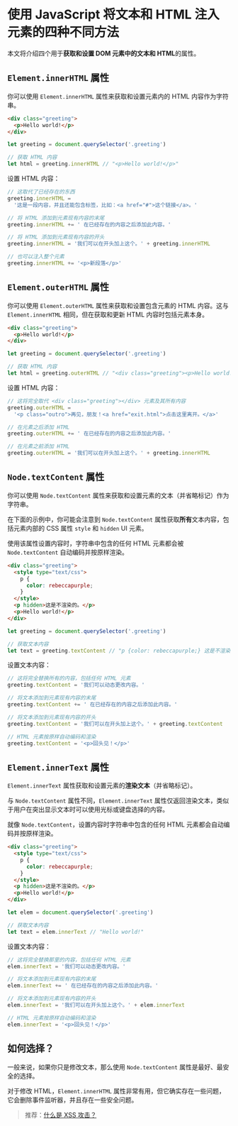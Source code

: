 # 使用 JavaScript 将文本和 HTML 注入元素的四种不同方法

本文将介绍四个用于**获取和设置 DOM 元素中的文本和 HTML**的属性。

## `Element.innerHTML` 属性

你可以使用 `Element.innerHTML` 属性来获取和设置元素内的 HTML 内容作为字符串。

```html
<div class="greeting">
  <p>Hello world!</p>
</div>
```

```js
let greeting = document.querySelector('.greeting')

// 获取 HTML 内容
let html = greeting.innerHTML // "<p>Hello world!</p>"
```

设置 HTML 内容：

```js
// 这取代了已经存在的东西
greeting.innerHTML =
  '这是一段内容，并且还能包含标签，比如：<a href="#">这个链接</a>。'

// 将 HTML 添加到元素现有内容的末尾
greeting.innerHTML += ' 在已经存在的内容之后添加此内容。'

// 将 HTML 添加到元素现有内容的开头
greeting.innerHTML = '我们可以在开头加上这个。' + greeting.innerHTML

// 也可以注入整个元素
greeting.innerHTML += '<p>新段落</p>'
```

## `Element.outerHTML` 属性

你可以使用 `Element.outerHTML` 属性来获取和设置包含元素的 HTML 内容。这与 `Element.innerHTML` 相同，但在获取和更新 HTML 内容时包括元素本身。

```html
<div class="greeting">
  <p>Hello world!</p>
</div>
```

```js
let greeting = document.querySelector('.greeting')

// 获取 HTML 内容
let html = greeting.outerHTML // "<div class="greeting"><p>Hello world!</p></div>"
```

设置 HTML 内容：

```js
// 这将完全取代 <div class="greeting"></div> 元素及其所有内容
greeting.outerHTML =
  '<p class="outro">再见，朋友！<a href="exit.html">点击这里离开。</a>'

// 在元素之后添加 HTML
greeting.outerHTML += ' 在已经存在的内容之后添加此内容。'

// 在元素之前添加 HTML
greeting.outerHTML = '我们可以在开头加上这个。' + greeting.innerHTML
```

## `Node.textContent` 属性

你可以使用 `Node.textContent` 属性来获取和设置元素的文本（并省略标记）作为字符串。

在下面的示例中，你可能会注意到 `Node.textContent` 属性获取**所有**文本内容，包括元素内部的 CSS 属性 `style` 和 `hidden` UI 元素。

使用该属性设置内容时，字符串中包含的任何 HTML 元素都会被 `Node.textContent` 自动编码并按原样渲染。

```html
<div class="greeting">
  <style type="text/css">
    p {
      color: rebeccapurple;
    }
  </style>
  <p hidden>这是不渲染的。</p>
  <p>Hello world!</p>
</div>
```

```js
let greeting = document.querySelector('.greeting')

// 获取文本内容
let text = greeting.textContent // "p {color: rebeccapurple;} 这是不渲染的。Hello world!"
```

设置文本内容：

```js
// 这将完全替换所有的内容，包括任何 HTML 元素
greeting.textContent = '我们可以动态更改内容。'

// 将文本添加到元素现有内容的末尾
greeting.textContent += ' 在已经存在的内容之后添加此内容。'

// 将文本添加到元素现有内容的开头
greeting.textContent = '我们可以在开头加上这个。' + greeting.textContent

// HTML 元素按原样自动编码和渲染
greeting.textContent = '<p>回头见！</p>'
```

## `Element.innerText` 属性

`Element.innerText` 属性获取和设置元素的**渲染文本**（并省略标记）。

与 `Node.textContent` 属性不同，`Element.innerText` 属性仅返回渲染文本，类似于用户在突出显示文本时可以使用光标或键盘选择的内容。

就像 `Node.textContent`，设置内容时字符串中包含的任何 HTML 元素都会自动编码并按原样渲染。

```html
<div class="greeting">
  <style type="text/css">
    p {
      color: rebeccapurple;
    }
  </style>
  <p hidden>这是不渲染的。</p>
  <p>Hello world!</p>
</div>
```

```js
let elem = document.querySelector('.greeting')

// 获取文本内容
let text = elem.innerText // "Hello world!"
```

设置文本内容：

```js
// 这将完全替换那里的内容，包括任何 HTML 元素
elem.innerText = '我们可以动态更改内容。'

// 将文本添加到元素现有内容的末尾
elem.innerText += ' 在已经存在的内容之后添加此内容。'

// 将文本添加到元素现有内容的开头
elem.innerText = '我们可以在开头加上这个。' + elem.innerText

// HTML 元素按原样自动编码和渲染
elem.innerText = '<p>回头见！</p>'
```

## 如何选择？

一般来说，如果你只是修改文本，那么使用 `Node.textContent` 属性是最好、最安全的选择。

对于修改 HTML，`Element.innerHTML` 属性非常有用，但它确实存在一些问题，它会删除事件监听器，并且存在一些安全问题。

> 推荐：[什么是 XSS 攻击？](https://github.com/lio-zero/blog/blob/main/WTF/%E4%BB%80%E4%B9%88%E6%98%AF%20XSS%20%E6%94%BB%E5%87%BB%EF%BC%9F.md)
